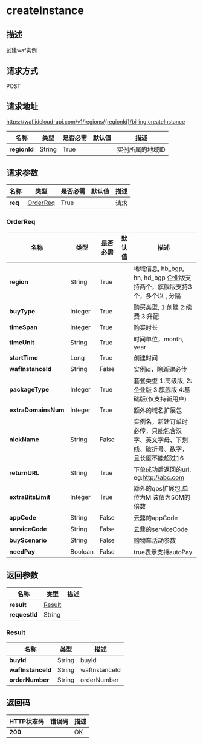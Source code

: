 # createInstance


## 描述
创建waf实例

## 请求方式
POST

## 请求地址
https://waf.jdcloud-api.com/v1/regions/{regionId}/billing:createInstance

|名称|类型|是否必需|默认值|描述|
|---|---|---|---|---|
|**regionId**|String|True| |实例所属的地域ID|

## 请求参数
|名称|类型|是否必需|默认值|描述|
|---|---|---|---|---|
|**req**|[OrderReq](createinstance#orderreq)|True| |请求|

### <div id="orderreq">OrderReq</div>
|名称|类型|是否必需|默认值|描述|
|---|---|---|---|---|
|**region**|String|True| |地域信息, hb_bgp, hn, hd_bgp 企业版支持两个，旗舰版支持3个，多个以 , 分隔|
|**buyType**|Integer|True| |购买类型, 1:创建 2:续费 3:升配|
|**timeSpan**|Integer|True| |购买时长|
|**timeUnit**|String|True| |时间单位，month, year|
|**startTime**|Long|True| |创建时间|
|**wafInstanceId**|String|False| |实例id，除新建必传|
|**packageType**|Integer|True| |套餐类型 1:高级版, 2:企业版 3:旗舰版 4:基础版(仅支持新用户)|
|**extraDomainsNum**|Integer|True| |额外的域名扩展包|
|**nickName**|String|False| |实例名，新建订单时必传，只能包含汉字、英文字母、下划线、破折号、数字，且长度不能超过16|
|**returnURL**|String|True| |下单成功后返回的url, eg:http://abc.com|
|**extraBitsLimit**|Integer|True| |额外的qps扩展包,单位为M 该值为50M的倍数|
|**appCode**|String|False| |云鼎的appCode|
|**serviceCode**|String|False| |云鼎的serviceCode|
|**buyScenario**|String|False| |购物车活动参数|
|**needPay**|Boolean|False| |true表示支持autoPay|

## 返回参数
|名称|类型|描述|
|---|---|---|
|**result**|[Result](createinstance#result)| |
|**requestId**|String| |

### <div id="result">Result</div>
|名称|类型|描述|
|---|---|---|
|**buyId**|String|buyId|
|**wafInstanceId**|String|wafInstanceId|
|**orderNumber**|String|orderNumber|

## 返回码
|HTTP状态码|错误码|描述|
|---|---|---|
|**200**||OK|
